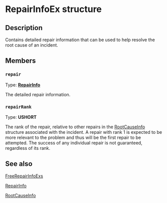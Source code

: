 # RepairInfoEx structure

## Description

Contains detailed repair information that can be used to help resolve the root cause of an incident.

## Members

### `repair`

Type: **[RepairInfo](https://learn.microsoft.com/windows/desktop/api/ndattrib/ns-ndattrib-repairinfo)**

The detailed repair information.

### `repairRank`

Type: **USHORT**

The rank of the repair, relative to other repairs in the [RootCauseInfo](https://learn.microsoft.com/windows/desktop/api/ndattrib/ns-ndattrib-rootcauseinfo) structure associated with the incident. A repair with rank 1 is expected to be more relevant to the problem and thus will be the first repair to be attempted. The success of any individual repair is not guaranteed, regardless of its rank.

## See also

[FreeRepairInfoExs](https://learn.microsoft.com/windows/desktop/NDF/freerepairinfoexs)

[RepairInfo](https://learn.microsoft.com/windows/desktop/api/ndattrib/ns-ndattrib-repairinfo)

[RootCauseInfo](https://learn.microsoft.com/windows/desktop/api/ndattrib/ns-ndattrib-rootcauseinfo)